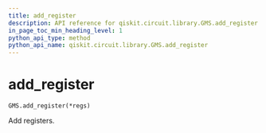 ```yaml
---
title: add_register
description: API reference for qiskit.circuit.library.GMS.add_register
in_page_toc_min_heading_level: 1
python_api_type: method
python_api_name: qiskit.circuit.library.GMS.add_register
---
```


# add\_register

<span id="qiskit.circuit.library.GMS.add_register" />

`GMS.add_register(*regs)`

Add registers.

